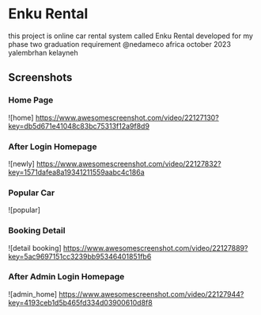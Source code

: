 # Enku Rental
this project is online car rental system called Enku Rental developed for my phase two graduation requirement @nedameco africa
october 2023
yalembrhan kelayneh
## Screenshots
### Home Page
![home] https://www.awesomescreenshot.com/video/22127130?key=db5d671e41048c83bc75313f12a9f8d9

### After Login Homepage
![newly] https://www.awesomescreenshot.com/video/22127832?key=1571dafea8a19341211559aabc4c186a

### Popular Car 
![popular]

### Booking Detail
![detail booking] https://www.awesomescreenshot.com/video/22127889?key=5ac9697151cc3239bb95346401851fb6

### After Admin Login Homepage
![admin_home] https://www.awesomescreenshot.com/video/22127944?key=4193ceb1d5b465fd334d03900610d8f8
